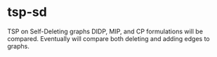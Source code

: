 # tsp-sd
TSP on Self-Deleting graphs
DIDP, MIP, and CP formulations will be compared. Eventually will compare both deleting and adding edges to graphs.
